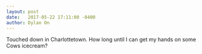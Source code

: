 ```yaml
---
layout: post
date:   2017-05-22 17:11:00 -0400
author: Dylan On
---
```


Touched down in Charlottetown. How long until I can get my hands on some Cows icecream?